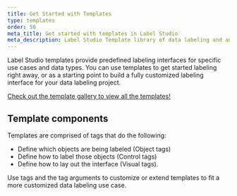 ```yaml
---
title: Get Started with Templates
type: templates
order: 50
meta_title: Get started with templates in Label Studio
meta_description: Label Studio Template library of data labeling and annotation configurations for various data types.
---
```


Label Studio templates provide predefined labeling interfaces for specific use cases and data types. You can use templates to get started labeling right away, or as a starting point to build a fully customized labeling interface for your data labeling project.

[Check out the template gallery to view all the templates!](gallery.html)

## Template components

Templates are comprised of tags that do the following:
- Define which objects are being labeled (Object tags)
- Define how to label those objects (Control tags)
- Define how to lay out the interface (Visual tags). 

Use tags and the tag arguments to customize or extend templates to fit a more customized data labeling use case.

